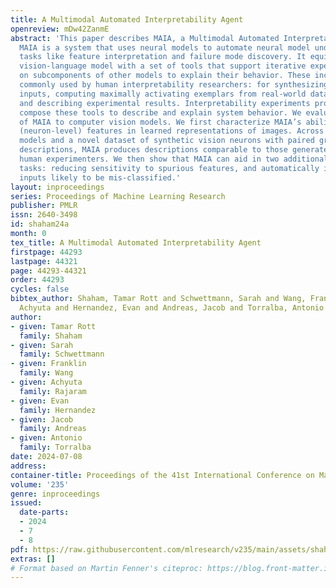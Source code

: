 ```yaml
---
title: A Multimodal Automated Interpretability Agent
openreview: mDw42ZanmE
abstract: 'This paper describes MAIA, a Multimodal Automated Interpretability Agent.
  MAIA is a system that uses neural models to automate neural model understanding
  tasks like feature interpretation and failure mode discovery. It equips a pre-trained
  vision-language model with a set of tools that support iterative experimentation
  on subcomponents of other models to explain their behavior. These include tools
  commonly used by human interpretability researchers: for synthesizing and editing
  inputs, computing maximally activating exemplars from real-world datasets, and summarizing
  and describing experimental results. Interpretability experiments proposed by MAIA
  compose these tools to describe and explain system behavior. We evaluate applications
  of MAIA to computer vision models. We first characterize MAIA’s ability to describe
  (neuron-level) features in learned representations of images. Across several trained
  models and a novel dataset of synthetic vision neurons with paired ground-truth
  descriptions, MAIA produces descriptions comparable to those generated by expert
  human experimenters. We then show that MAIA can aid in two additional interpretability
  tasks: reducing sensitivity to spurious features, and automatically identifying
  inputs likely to be mis-classified.'
layout: inproceedings
series: Proceedings of Machine Learning Research
publisher: PMLR
issn: 2640-3498
id: shaham24a
month: 0
tex_title: A Multimodal Automated Interpretability Agent
firstpage: 44293
lastpage: 44321
page: 44293-44321
order: 44293
cycles: false
bibtex_author: Shaham, Tamar Rott and Schwettmann, Sarah and Wang, Franklin and Rajaram,
  Achyuta and Hernandez, Evan and Andreas, Jacob and Torralba, Antonio
author:
- given: Tamar Rott
  family: Shaham
- given: Sarah
  family: Schwettmann
- given: Franklin
  family: Wang
- given: Achyuta
  family: Rajaram
- given: Evan
  family: Hernandez
- given: Jacob
  family: Andreas
- given: Antonio
  family: Torralba
date: 2024-07-08
address:
container-title: Proceedings of the 41st International Conference on Machine Learning
volume: '235'
genre: inproceedings
issued:
  date-parts:
  - 2024
  - 7
  - 8
pdf: https://raw.githubusercontent.com/mlresearch/v235/main/assets/shaham24a/shaham24a.pdf
extras: []
# Format based on Martin Fenner's citeproc: https://blog.front-matter.io/posts/citeproc-yaml-for-bibliographies/
---
```

